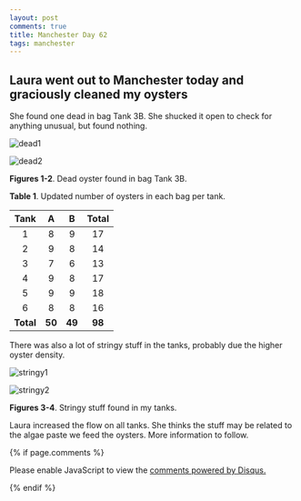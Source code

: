 ```yaml
---
layout: post
comments: true
title: Manchester Day 62
tags: manchester
---
```


## Laura went out to Manchester today and graciously cleaned my oysters

She found one dead in bag Tank 3B. She shucked it open to check for anything unusual, but found nothing.

![dead1](https://cloud.githubusercontent.com/assets/22335838/25239853/20c0c45a-25a6-11e7-8408-115a1058920d.JPG)

![dead2](https://cloud.githubusercontent.com/assets/22335838/25239854/20c76a94-25a6-11e7-8546-270ccef12fb3.JPG)

**Figures 1-2**. Dead oyster found in bag Tank 3B.

**Table 1**. Updated number of oysters in each bag per tank.

|  Tank |  A |  B | Total |
|:-----:|:--:|:--:|:-----:|
|   1   |  8 |  9 |   17  |
|   2   |  9 |  8 |   14  |
|   3   |  7 |  6 |   13  |
|   4   |  9 |  8 |   17  |
|   5   |  9 |  9 |   18  |
|   6   |  8 |  8 |   16  |
| **Total** | **50** | **49** |   **98**  |

There was also a lot of stringy stuff in the tanks, probably due the higher oyster density. 

![stringy1](https://cloud.githubusercontent.com/assets/22335838/25239859/22abca30-25a6-11e7-8e35-bb429d69f80b.JPG)

![stringy2](https://cloud.githubusercontent.com/assets/22335838/25239858/22a8d01e-25a6-11e7-9a1e-6a2bc4fd79f0.JPG)

**Figures 3-4**. Stringy stuff found in my tanks.

Laura increased the flow on all tanks. She thinks the stuff may be related to the algae paste we feed the oysters. More information to follow.

{% if page.comments %}

<div id="disqus_thread"></div>
<script>

/**
*  RECOMMENDED CONFIGURATION VARIABLES: EDIT AND UNCOMMENT THE SECTION BELOW TO INSERT DYNAMIC VALUES FROM YOUR PLATFORM OR CMS.
*  LEARN WHY DEFINING THESE VARIABLES IS IMPORTANT: https://disqus.com/admin/universalcode/#configuration-variables*/
/*
var disqus_config = function () {
this.page.url = PAGE_URL;  // Replace PAGE_URL with your page's canonical URL variable
this.page.identifier = PAGE_IDENTIFIER; // Replace PAGE_IDENTIFIER with your page's unique identifier variable
};
*/
(function() { // DON'T EDIT BELOW THIS LINE
var d = document, s = d.createElement('script');
s.src = 'https://the-responsible-grad-student.disqus.com/embed.js';
s.setAttribute('data-timestamp', +new Date());
(d.head || d.body).appendChild(s);
})();
</script>
<noscript>Please enable JavaScript to view the <a href="https://disqus.com/?ref_noscript">comments powered by Disqus.</a></noscript>

{% endif %}

<script id="dsq-count-scr" src="//the-responsible-grad-student.disqus.com/count.js" async></script>

